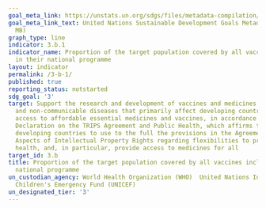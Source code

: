 ```yaml
---
goal_meta_link: https://unstats.un.org/sdgs/files/metadata-compilation/Metadata-Goal-3.pdf
goal_meta_link_text: United Nations Sustainable Development Goals Metadata (PDF 4.0
  MB)
graph_type: line
indicator: 3.b.1
indicator_name: Proportion of the target population covered by all vaccines included
  in their national programme
layout: indicator
permalink: /3-b-1/
published: true
reporting_status: notstarted
sdg_goal: '3'
target: Support the research and development of vaccines and medicines for the communicable
  and non-communicable diseases that primarily affect developing countries, provide
  access to affordable essential medicines and vaccines, in accordance with the Doha
  Declaration on the TRIPS Agreement and Public Health, which affirms the right of
  developing countries to use to the full the provisions in the Agreement on Trade-Related
  Aspects of Intellectual Property Rights regarding flexibilities to protect public
  health, and, in particular, provide access to medicines for all
target_id: 3.b
title: Proportion of the target population covered by all vaccines included in their
  national programme
un_custodian_agency: World Health Organization (WHO)  United Nations International
  Children's Emergency Fund (UNICEF)
un_designated_tier: '3'
---
```

